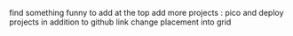 find something funny to add at the top
add more projects : pico and deploy projects in addition to github link
change placement into grid
